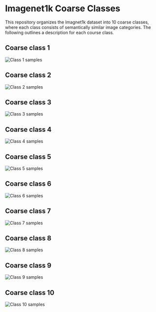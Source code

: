 # Imagenet1k Coarse Classes
This repository organizes the Imagnet1k dataset into 10 coarse classes, where each class consists of semantically similar image categories.
The following outlines a description for each course class.

## Coarse class 1
![Class 1 samples](images/class1_samples.png)
## Coarse class 2
![Class 2 samples](images/class2_samples.png)
## Coarse class 3
![Class 3 samples](images/class3_samples.png)
## Coarse class 4
![Class 4 samples](images/class4_samples.png)
## Coarse class 5
![Class 5 samples](images/class5_samples.png)
## Coarse class 6
![Class 6 samples](images/class6_samples.png)
## Coarse class 7
![Class 7 samples](images/class7_samples.png)
## Coarse class 8
![Class 8 samples](images/class8_samples.png)
## Coarse class 9
![Class 9 samples](images/class9_samples.png)
## Coarse class 10
![Class 10 samples](images/class10_samples.png)


